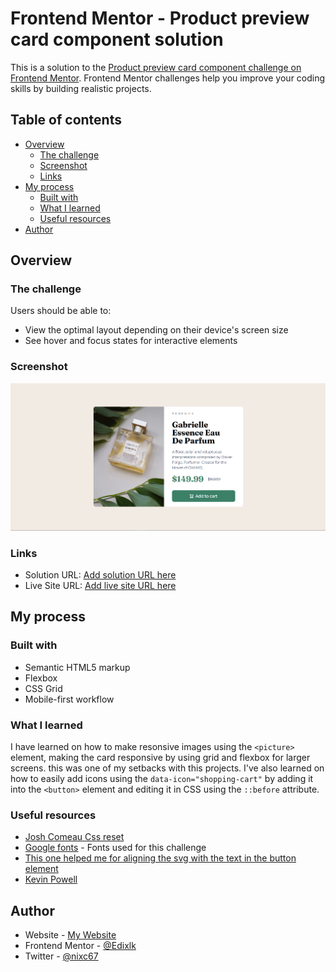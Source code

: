 # Frontend Mentor - Product preview card component solution

This is a solution to the [Product preview card component challenge on Frontend Mentor](https://www.frontendmentor.io/challenges/product-preview-card-component-GO7UmttRfa). Frontend Mentor challenges help you improve your coding skills by building realistic projects.

## Table of contents

- [Overview](#overview)
  - [The challenge](#the-challenge)
  - [Screenshot](#screenshot)
  - [Links](#links)
- [My process](#my-process)
  - [Built with](#built-with)
  - [What I learned](#what-i-learned)
  - [Useful resources](#useful-resources)
- [Author](#author)

## Overview

### The challenge

Users should be able to:

- View the optimal layout depending on their device's screen size
- See hover and focus states for interactive elements

### Screenshot

![Screenshot](./images/usr_screenshot.png)



### Links

- Solution URL: [Add solution URL here](https://your-solution-url.com)
- Live Site URL: [Add live site URL here](https://your-live-site-url.com)

## My process

### Built with

- Semantic HTML5 markup
- Flexbox
- CSS Grid
- Mobile-first workflow

### What I learned

I have learned on how to make resonsive images using the `<picture>` element, making the card responsive by using grid and flexbox for larger screens. this was one of my setbacks with this projects. I've also learned on how to easily add icons using the `data-icon="shopping-cart"` by adding it into  the `<button>` element and editing it in CSS using the `::before` attribute. 

### Useful resources

- [Josh Comeau Css reset](https://www.joshwcomeau.com/css/custom-css-reset/)
- [Google fonts](https://fonts.google.com) - Fonts used for this challenge
- [This one helped me for aligning the svg with the text in the button element](https://codepen.io/TheDutchCoder/pen/gOojqK?editors=1100)
- [Kevin Powell](https://www.youtube.com/watch?v=B2WL6KkqhLQ)

## Author

- Website - [My Website](https://personal-porfolio-website-coral.vercel.app/index.html)
- Frontend Mentor - [@Edixlk](https://www.frontendmentor.io/profile/Edixlk)
- Twitter - [@nixc67](https://x.com/nixc67)
